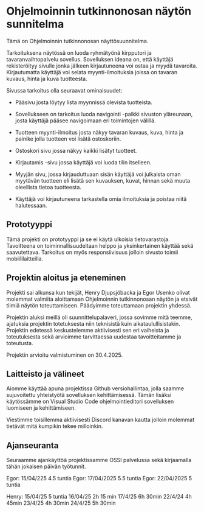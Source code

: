 # Ohjelmoinnin tutkinnonosan näytön sunnitelma

Tämä on Ohjelmoinnin tutkinnonosan näyttösuunnitelma. 

Tarkoituksena näytössä on luoda ryhmätyönä kirpputori ja tavaranvaihtopalvelu sovellus. Sovelluksen ideana on, että käyttäjä rekisteröityy sivulle jonka jälkeen kirjautuneena voi ostaa ja myydä tavaroita. Kirjautumatta käyttäjä voi selata myynti-ilmoituksia joissa on tavaran kuvaus, hinta ja kuva tuotteesta.  

Sivussa tarkoitus olla seuraavat ominaisuudet:

- Pääsivu josta löytyy lista myynnissä olevista tuotteista.

- Sovellukseen on tarkoitus luoda navigointi -palkki sivuston yläreunaan, josta käyttäjä pääsee navigoimaan eri toimintojen välillä.

- Tuotteen myynti-ilmoitus josta näkyy tavaran kuvaus, kuva, hinta ja painike jolla tuotteen voi lisätä ostoskoriin.

- Ostoskori sivu jossa näkyy kaikki lisätyt tuotteet.

- Kirjautamis -sivu jossa käyttäjä voi luoda tilin itselleen. 

- Myyjän sivu, jossa kirjauduttuaan sisän käyttäjä voi julkaista oman myytävän tuotteen eli lisätä sen kuvauksen, kuvat, hinnan sekä muuta oleellista tietoa tuotteesta.

- Käyttäjä voi kirjautuneena tarkastella omia ilmoituksia ja poistaa niitä halutessaan. 

## Prototyyppi

Tämä projekti on prototyyppi ja se ei käytä ulkoisia tietovarastoja. Tavoitteena on toiminnallisuudeltaan helppo ja yksinkertainen käyttää sekä saavutettava. Tarkoitus on myös responsiivisuus jolloin sivusto toimii mobiililaitteilla.

## Projektin aloitus ja eteneminen

Projekti sai alkunsa kun tekijät, Henry Djupsjöbacka ja Egor Usenko olivat molemmat valmiita aloittamaan Ohjelmoinnin tutkinnonosan näytön ja etsivät tiimiä näytön toteuttamiseen. Päädyimme toteuttamaan projektin yhdessä. 

Projektin aluksi meillä oli suunnittelupalaveri, jossa sovimme mitä teemme, ajatuksia projektin totetuksesta niin teknisistä kuin aikataulullisistakin. Projektin edetessä keskustelemme aktiivisesti sen eri vaiheista ja toteutuksesta sekä arvioimme tarvittaessa uudestaa tavoitteitamme ja toteutusta. 

Projektin arvioitu valmistuminen on 30.4.2025. 

## Laitteisto ja välineet 

Aiomme käyttää apuna projektissa Github versiohallintaa, jolla saamme sujuvoitettu yhteistyötä sovelluksen kehittämisessä. Tämän lisäksi käytössämme on Visual Studio Code ohjelmointieditori sovelluksen luomiseen ja kehittämiseen. 

Viestimme toisillemma aktiivisesti Discord kanavan kautta jolloin molemmat tietävät mitä kumpikin tekee milloinkin.

## Ajanseuranta

Seuraamme ajankäyttöä projektissamme OSSI palvelussa sekä kirjaamalla tähän jokaisen päivän työtunnit. 

Egor: 15/04/225 4.5 tuntia
Egor: 17/04/2025 5.5 tuntia
Egor: 22/04/2025 5 tuntia

Henry: 
15/04/25 5 tuntia
16/04/25 2h 15 min
17/4/25  6h 30min
22/4/24 4h 45min
23/4/25 4h 30min
24/4/25 5h 30min

